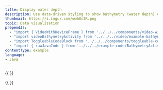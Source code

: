```yaml
---
title: Display water depth
description: Use data-driven styling to show bathymetry (water depth) data.
thumbnail: https://i.imgur.com/mwhOcIR.png
topic: Data visualization
prependJs:
  - "import { VideoWithDeviceFrame } from '../../../components/video-with-device-frame'"
  - "import videoBathymetryActivity from '../../../video/example-bathymetry-activity.mp4'"
  - "import ToggleableCodeBlock from '../../../components/toggleable-code-block'"
  - "import { rawJavaCode } from '../../../example-code/BathymetryActivity.js'"
contentType: example
language:
- Java
---
```


{{
  <VideoWithDeviceFrame
    videoFile={videoBathymetryActivity}
    rotation="horizontal"
    device="pixel-2"
  />
}}

<!-- Any notes about this example would go here.  -->

{{
  <ToggleableCodeBlock
    java={rawJavaCode}
  />
}}
